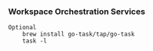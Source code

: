 ### Workspace Orchestration Services
```
Optional
    brew install go-task/tap/go-task
    task -l
```

